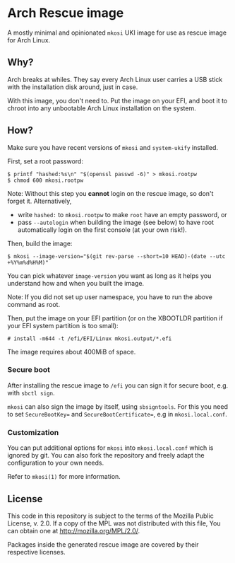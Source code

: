 # Arch Rescue image

A mostly minimal and opinionated `mkosi` UKI image for use as rescue image for Arch Linux.

## Why?

Arch breaks at whiles.  They say every Arch Linux user carries a USB stick with the installation disk around, just in case.

With this image, you don't need to.  Put the image on your EFI, and boot it to chroot into any unbootable Arch Linux installation on the system.

## How?

Make sure you have recent versions of `mkosi` and `system-ukify` installed.

First, set a root password:

```console
$ printf "hashed:%s\n" "$(openssl passwd -6)" > mkosi.rootpw
$ chmod 600 mkosi.rootpw
```

Note: Without this step you **cannot** login on the rescue image, so don't forget it.
Alternatively,

- write `hashed:` to `mkosi.rootpw` to make `root` have an empty password, or
- pass `--autologin` when building the image (see below) to have root automatically login on the first console (at your own risk!).

Then, build the image:

```console
$ mkosi --image-version="$(git rev-parse --short=10 HEAD)-(date --utc +%Y%m%d%H%M)"
```

You can pick whatever `image-version` you want as long as it helps you understand how and when you built the image.

Note: If you did not set up user namespace, you have to run the above command as root.

Then, put the image on your EFI partition (or on the XBOOTLDR partition if your EFI system partition is too small):

```console
# install -m644 -t /efi/EFI/Linux mkosi.output/*.efi
```

The image requires about 400MiB of space.

### Secure boot

After installing the rescue image to `/efi` you can sign it for secure boot, e.g. with `sbctl sign`.

`mkosi` can also sign the image by itself, using `sbsigntools`.
For this you need to set `SecureBootKey=` and `SecureBootCertificate=`, e.g in `mkosi.local.conf`.

### Customization

You can put additional options for `mkosi` into `mkosi.local.conf` which is ignored by git.
You can also fork the repository and freely adapt the configuration to your own needs.

Refer to `mkosi(1)` for more information.

## License

This code in this repository is subject to the terms of the Mozilla Public
License, v. 2.0. If a copy of the MPL was not distributed with this
file, You can obtain one at http://mozilla.org/MPL/2.0/.

Packages inside the generated rescue image are covered by their respective licenses.
